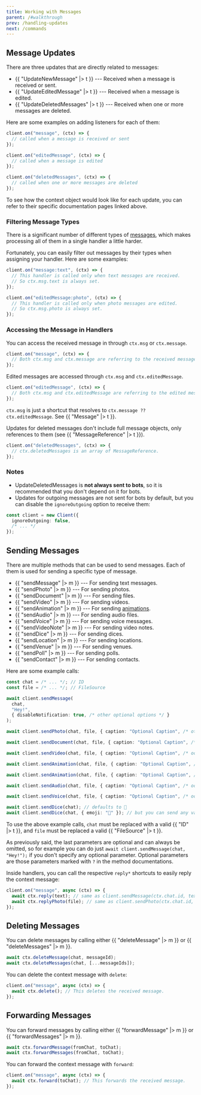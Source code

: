 ```yaml
---
title: Working with Messages
parent: /#walkthrough
prev: /handling-updates
next: /commands
---
```


## Message Updates

There are three updates that are directly related to messages:

- {{ "UpdateNewMessage" |> t }} --- Received when a message is received or sent.
- {{ "UpdateEditedMessage" |> t }} --- Received when a message is edited.
- {{ "UpdateDeletedMessages" |> t }} --- Received when one or more messages are
  deleted.

Here are some examples on adding listeners for each of them:

```ts
client.on("message", (ctx) => {
  // called when a message is received or sent
});

client.on("editedMessage", (ctx) => {
  // called when a message is edited
});

client.on("deletedMessages", (ctx) => {
  // called when one or more messages are deleted
});
```

To see how the context object would look like for each update, you can refer to
their specific documentation pages linked above.

### Filtering Message Types

There is a significant number of different types of [messages](/types/Message),
which makes processing all of them in a single handler a little harder.

Fortunately, you can easily filter out messages by their types when assigning
your handler. Here are some examples:

```ts
client.on("message:text", (ctx) => {
  // This handler is called only when text messages are received.
  // So ctx.msg.text is always set.
});

client.on("editedMessage:photo", (ctx) => {
  // This handler is called only when photo messages are edited.
  // So ctx.msg.photo is always set.
});
```

### Accessing the Message in Handlers

You can access the received message in through `ctx.msg` or `ctx.message`.

```ts
client.on("message", (ctx) => {
  // Both ctx.msg and ctx.message are referring to the received message.
});
```

Edited messages are accessed through `ctx.msg` and `ctx.editedMessage`.

```ts
client.on("editedMessage", (ctx) => {
  // Both ctx.msg and ctx.editedMessage are referring to the edited message.
});
```

`ctx.msg` is just a shortcut that resolves to
`ctx.message ?? ctx.editedMessage`. See {{ "Message" |> t }}.

Updates for deleted messages don't include full message objects, only references
to them (see {{ "MessageReference" |> t }}).

```ts
client.on("deletedMessages", (ctx) => {
  // ctx.deletedMessages is an array of MessageReference.
});
```

### Notes

- UpdateDeletedMessages is **not always sent to bots**, so it is recommended
  that you don't depend on it for bots.
- Updates for outgoing messages are not sent for bots by default, but you can
  disable the `ignoreOutgoing` option to receive them:

```ts
const client = new Client({
  ignoreOutgoing: false,
  /* ... */
});
```

## Sending Messages

There are multiple methods that can be used to send messages. Each of them is
used for sending a specific type of message.

- {{ "sendMessage" |> m }} --- For sending text messages.
- {{ "sendPhoto" |> m }} --- For sending photos.
- {{ "sendDocument" |> m }} --- For sending files.
- {{ "sendVideo" |> m }} --- For sending videos.
- {{ "sendAnimation" |> m }} --- For sending [animations](/types/Animation).
- {{ "sendAudio" |> m }} --- For sending audio files.
- {{ "sendVoice" |> m }} --- For sending voice messages.
- {{ "sendVideoNote" |> m }} --- For sending video notes.
- {{ "sendDice" |> m }} --- For sending dices.
- {{ "sendLocation" |> m }} --- For sending locations.
- {{ "sendVenue" |> m }} --- For sending venues.
- {{ "sendPoll" |> m }} --- For sending polls.
- {{ "sendContact" |> m }} --- For sending contacts.

Here are some example calls:

```ts
const chat = /* ... */; // ID
const file = /* ... */; // FileSource

await client.sendMessage(
  chat,
  "Hey!",
  { disableNotification: true, /* other optional options */ }
);

await client.sendPhoto(chat, file, { caption: "Optional Caption", /* other optional options */ });

await client.sendDocument(chat, file, { caption: "Optional Caption", /* ooo */ });

await client.sendVideo(chat, file, { caption: "Optional Caption", /* ooo */ });

await client.sendAnimation(chat, file, { caption: "Optional Caption", /* ooo */ });

await client.sendAnimation(chat, file, { caption: "Optional Caption", /* ooo */ });

await client.sendAudio(chat, file, { caption: "Optional Caption", /* ooo */ });

await client.sendVoice(chat, file, { caption: "Optional Caption", /* ooo */ });

await client.sendDice(chat); // defaults to 🎲
await client.sendDice(chat, { emoji: "🏀" }); // but you can send any valid dice
```

To use the above example calls, `chat` must be replaced with a valid {{ "ID" |>
t }}, and `file` must be replaced a valid {{ "FileSource" |> t }}.

As previously said, the last parameters are optional and can always be omitted,
so for example you can do just `await client.sendMessage(chat, "Hey!");` if you
don't specify any optional parameter. Optional parameters are those parameters
marked with `?` in the method documentations.

Inside handlers, you can call the respective `reply*` shortcuts to easily reply
the context message:

```ts
client.on("message", async (ctx) => {
  await ctx.reply(text); // same as client.sendMessage(ctx.chat.id, text, { replyToMessageId: ctx.msg.id });
  await ctx.replyPhoto(file); // same as client.sendPhoto(ctx.chat.id, file, { replyToMessageId: ctx.msg.id });
});
```

## Deleting Messages

You can delete messages by calling either {{ "deleteMessage" |> m }} or {{
"deleteMessages" |> m }}.

```ts
await ctx.deleteMessage(chat, messageId);
await ctx.deleteMessages(chat, [...messageIds]);
```

You can delete the context message with `delete`:

```ts
client.on("message", async (ctx) => {
  await ctx.delete(); // This deletes the received message.
});
```

## Forwarding Messages

You can forward messages by calling either {{ "forwardMessage" |> m }} or {{
"forwardMessages" |> m }}.

```ts
await ctx.forwardMessage(fromChat, toChat);
await ctx.forwardMessages(fromChat, toChat);
```

You can forward the context message with `forward`:

```ts
client.on("message", async (ctx) => {
  await ctx.forward(toChat); // This forwards the received message.
});
```
